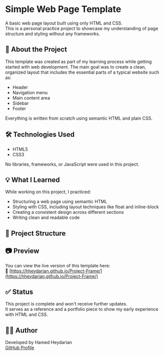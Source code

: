 # Simple Web Page Template

A basic web page layout built using only HTML and CSS.  
This is a personal practice project to showcase my understanding of page structure and styling without any frameworks.

## 📌 About the Project

This template was created as part of my learning process while getting started with web development. The main goal was to create a clean, organized layout that includes the essential parts of a typical website such as:

- Header
- Navigation menu
- Main content area
- Sidebar
- Footer

Everything is written from scratch using semantic HTML and plain CSS.

## 🛠 Technologies Used

- HTML5
- CSS3

No libraries, frameworks, or JavaScript were used in this project.

## 💡 What I Learned

While working on this project, I practiced:

- Structuring a web page using semantic HTML
- Styling with CSS, including layout techniques like float and inline-block
- Creating a consistent design across different sections
- Writing clean and readable code

## 📂 Project Structure



## 📷 Preview

You can view the live version of this template here:  
🔗 [https://hheydarian.github.io/Project-Frame/](https://hheydarian.github.io/Project-Frame/)

## ✅ Status

This project is complete and won't receive further updates.  
It serves as a reference and a portfolio piece to show my early experience with HTML and CSS.

## 🙋‍♂️ Author

Developed by Hamed Heydarian  
[GitHub Profile](https://github.com/hheydarian)
